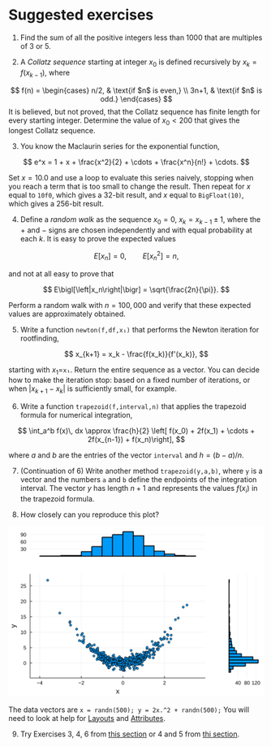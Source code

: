 # Suggested exercises

1. Find the sum of all the positive integers less than 1000 that are multiples of 3 or 5.

2. A *Collatz sequence* starting at integer $x_0$ is defined recursively by $x_k = f(x_{k-1})$, where

$$
f(n) = \begin{cases} 
n/2, & \text{if $n$ is even,} \\ 3n+1, & \text{if $n$ is odd.} 
\end{cases}
$$
It is believed, but not proved, that the Collatz sequence has finite length for every starting integer. Determine the value of $x_0 < 200$ that gives the longest Collatz sequence.

3. You know the Maclaurin series for the exponential function,

$$
e^x = 1 + x + \frac{x^2}{2} + \cdots + \frac{x^n}{n!} + \cdots. 
$$

Set $x=10.0$ and use a loop to evaluate this series naively, stopping when you reach a term that is too small to change the result. Then repeat for $x$ equal to `10f0`, which gives a 32-bit result, and $x$ equal to `BigFloat(10)`, which gives a 256-bit result.

4. Define a *random walk* as the sequence $x_0=0$, $x_k = x_{k-1} \pm 1$, where the $+$ and $-$ signs are chosen independently and with equal probability at each $k$. It is easy to prove the expected values

$$
E[x_n] = 0, \qquad E\bigl[x_n^2\bigr] = n,
$$

and not at all easy to prove that 

$$
E\bigl[\left|x_n\right|\bigr] = \sqrt{\frac{2n}{\pi}}. 
$$

Perform a random walk with $n=100,000$ and verify that these expected values are approximately obtained.

5. Write a function `newton(f,df,x₁)` that performs the Newton iteration for rootfinding,

$$
x_{k+1} = x_k - \frac{f(x_k)}{f'(x_k)},
$$

starting with $x_1=$`x₁`. Return the entire sequence as a vector. You can decide how to make the iteration stop: based on a fixed number of iterations, or when $|x_{k+1}-x_k|$ is sufficiently small, for example.

6. Write a function `trapezoid(f,interval,n)` that applies the trapezoid formula for numerical integration,

$$
\int_a^b f(x)\, dx \approx \frac{h}{2} \left[ f(x_0) + 2f(x_1) + \cdots + 2f(x_{n-1}) + f(x_n)\right], 
$$

where $a$ and $b$ are the entries of the vector `interval` and $h=(b-a)/n$.

7. (Continuation of 6) Write another method `trapezoid(y,a,b)`, where `y` is a vector and the numbers `a` and `b` define the endpoints of the integration interval. The vector $y$ has length $n+1$ and represents the values $f(x_i)$ in the trapezoid formula.

8. How closely can you reproduce this plot?

![](exercise_plot.svg)

The data vectors are `x = randn(500); y = 2x.^2 + randn(500);` You will need to look at help for [Layouts](https://docs.juliaplots.org/latest/layouts) and [Attributes](https://docs.juliaplots.org/latest/attributes/).

9. Try Exercises 3, 4, 6 from [this section](https://tobydriscoll.net/fnc-julia/linsys/lu.html#exercises) or 4 and 5 from [thi section](https://tobydriscoll.net/fnc-julia/linsys/structure.html).
